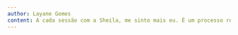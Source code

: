 ```yaml
---
author: Layane Gomes
content: A cada sessão com a Sheila, me sinto mais eu. É um processo real de transformação.
---
```

